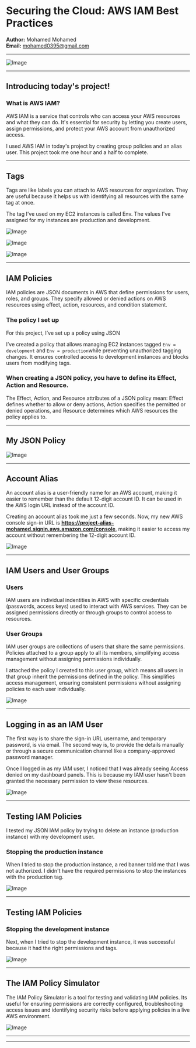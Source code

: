 # Securing the Cloud: AWS IAM Best Practices

**Author:** Mohamed Mohamed  
**Email:** mohamed0395@gmail.com

---

![Image](https://i.imgur.com/OaHxJev.png)

---

## Introducing today's project!

### What is AWS IAM?

AWS IAM is a service that controls who can access your AWS resources and what they can do. It's essential for security by letting you create users, assign permissions, and protect your AWS account from unauthorized access.

I used AWS IAM in today's project by creating group policies and an alias user.
This project took me one hour and a half to complete.

---

## Tags

Tags are like labels you can attach to AWS resources for organization. They are useful because it helps us with identifying all resources with the same tag at once.

The tag I’ve used on my EC2 instances is called Env. The values I've assigned for my instances are production and development.

![Image](https://i.imgur.com/V52YZp1.png)

![Image](https://i.imgur.com/p3dAkYw.png)

![Image](https://i.imgur.com/3M2TKtS.png)

---

## IAM Policies

IAM policies are JSON documents in AWS that define permissions for users, roles, and groups. They specify allowed or denied actions on AWS resources using effect, action, resources, and condition statement.

### The policy I set up

For this project, I’ve set up a policy using JSON

I’ve created a policy that allows managing EC2 instances tagged `Env = development` and `Env = production`while preventing unauthorized tagging changes. It ensures controlled access to development instances and blocks users from modifying tags.

### When creating a JSON policy, you have to define its Effect, Action and Resource.

The Effect, Action, and Resource attributes of a JSON policy mean: Effect defines whether to allow or deny actions, Action specifies the permitted or denied operations, and Resource determines which AWS resources the policy applies to.

---

## My JSON Policy

![Image](https://i.imgur.com/iAw4KVc.png)

---

## Account Alias

An account alias is a user-friendly name for an AWS account, making it easier to remember than the default 12-digit account ID. It can be used in the AWS login URL instead of the account ID.

Creating an account alias took me just a few seconds. Now, my new AWS console sign-in URL is **https://project-alias-mohamed.signin.aws.amazon.com/console**, making it easier to access my account without remembering the 12-digit account ID.

![Image](https://i.imgur.com/ba8tDhM.png)

---

## IAM Users and User Groups

### Users

IAM users are individual indentities in AWS with specific credentials (passwords, access keys) used to interact with AWS services. They can be assigned permissions directly or through groups to control access to resources.

### User Groups

IAM user groups are collections of users that share the same permissions. Policies attached to a group apply to all its members, simplifying access management without assigning permissions individually.

I attached the policy I created to this user group, which means all users in that group inherit the permissions defined in the policy. This simplifies access management, ensuring consistent permissions without assigning policies to each user individually.

![Image](https://i.imgur.com/cdTsDBi.png)

---

## Logging in as an IAM User

The first way is to share the sign-in URL username, and temporary password, is via email. The second way is, to provide the details manually or through a secure communication channel like a company-approved password manager.

Once I logged in as my IAM user, I noticed that I was already seeing Access denied on my dashboard panels. This is because my IAM user hasn't been granted the necessary permission to view these resources.

![Image](https://i.imgur.com/jO1QRPw.png)

---

## Testing IAM Policies

I tested my JSON IAM policy by trying to delete an instance (production instance) with my development user.

### Stopping the production instance

When I tried to stop the production instance, a red banner told me that I was not authorized. I didn't have the required permissions to stop the instances with the production tag.

![Image](https://i.imgur.com/dg08yBQ.png)

---

## Testing IAM Policies

### Stopping the development instance

Next, when I tried to stop the development instance, it was successful because it had the right permissions and tags.

![Image](https://i.imgur.com/qYlcbAb.png)

---

## The IAM Policy Simulator

The IAM Policy Simulator is a tool for testing and validating IAM policies. Its useful for ensuring permissions are correctly configured, troubleshooting access issues and identifying security risks before applying policies in a live AWS environment. 

![Image](https://i.imgur.com/OaHxJev.png)

---

---
